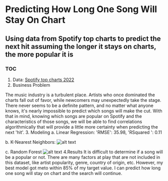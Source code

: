 # Predicting How Long One Song Will Stay On Chart
## Using data from Spotify top charts to predict the next hit assuming the longer it stays on charts, the more popular it is
### TOC
1. Data: [Spotify top charts 2022](https://github.com/krystalduong/SpotifyAnalyst/blob/main/Data/spotify_top_charts_22.csv)
2. Business Problem

The music industry is a turbulent place. Artists who once dominated the charts fall out of favor, while newcomers may unexpectedly take the stage. There never seems to be a definite pattern, and no matter what anyone knows, it's nearly impossible to predict which songs will make the cut.
With that in mind, knowing which songs are popular on Spotify and the characteristics of those songs, we will be able to find correlations algorithmically that will provide a little more certainty when predicting the next 'hit'.
3. Modeling
a. Linear Regression: 'RMSE': 35.98, 'RSquared ': 0.11

b. K-Nearest Neighbors: 
![alt text](https://github.com/krystalduong/SpotifyAnalyst/blob/main/Image/KNNerror.png)

c. Random Forest
![alt text](https://github.com/krystalduong/SpotifyAnalyst/blob/main/Image/FeatureImportance.png)
4.Results
It is difficult to determine if a song will be a popular or not. There are many factors at play that are not included in this dataset, like artist popularity, genre, country of origin, etc. However, my best model got meto within 85% of my target value. I can predict how long one song will stay on chart and the search will continue.
